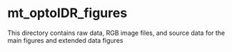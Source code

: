# mt_optoIDR_figures 
This directory contains raw data, RGB image files, and source data for the main figures and extended data figures
